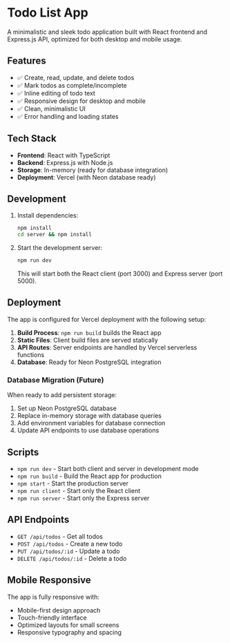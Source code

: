 # Todo List App

A minimalistic and sleek todo application built with React frontend and Express.js API, optimized for both desktop and mobile usage.

## Features

- ✅ Create, read, update, and delete todos
- ✅ Mark todos as complete/incomplete
- ✅ Inline editing of todo text
- ✅ Responsive design for desktop and mobile
- ✅ Clean, minimalistic UI
- ✅ Error handling and loading states

## Tech Stack

- **Frontend**: React with TypeScript
- **Backend**: Express.js with Node.js
- **Storage**: In-memory (ready for database integration)
- **Deployment**: Vercel (with Neon database ready)

## Development

1. Install dependencies:
   ```bash
   npm install
   cd server && npm install
   ```

2. Start the development server:
   ```bash
   npm run dev
   ```

   This will start both the React client (port 3000) and Express server (port 5000).

## Deployment

The app is configured for Vercel deployment with the following setup:

1. **Build Process**: `npm run build` builds the React app
2. **Static Files**: Client build files are served statically
3. **API Routes**: Server endpoints are handled by Vercel serverless functions
4. **Database**: Ready for Neon PostgreSQL integration

### Database Migration (Future)

When ready to add persistent storage:

1. Set up Neon PostgreSQL database
2. Replace in-memory storage with database queries
3. Add environment variables for database connection
4. Update API endpoints to use database operations

## Scripts

- `npm run dev` - Start both client and server in development mode
- `npm run build` - Build the React app for production
- `npm start` - Start the production server
- `npm run client` - Start only the React client
- `npm run server` - Start only the Express server

## API Endpoints

- `GET /api/todos` - Get all todos
- `POST /api/todos` - Create a new todo
- `PUT /api/todos/:id` - Update a todo
- `DELETE /api/todos/:id` - Delete a todo

## Mobile Responsive

The app is fully responsive with:
- Mobile-first design approach
- Touch-friendly interface
- Optimized layouts for small screens
- Responsive typography and spacing